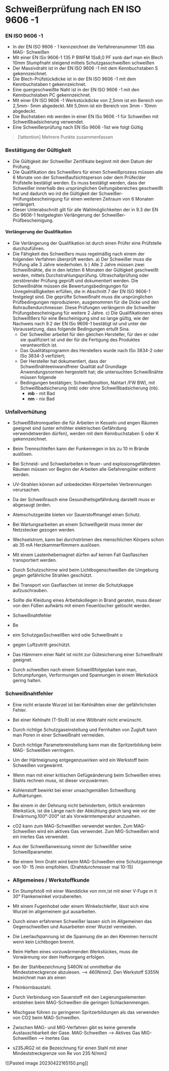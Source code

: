 # Schweißerprüfung nach EN ISO 9606 -1
### EN ISO 9606 -1
- In der EN ISO 9606 - 1 kennzeichnet die Verfahrensnummer 135 das MAG- Schweißen
- Mit einer EN ISo 9606-1 135 P BWFM 1Ss8,0 PF ssnb darf man ein Blech 10mm Stumpfnaht steigend mittels Schutzgasschweißen schweißen
- Der Massivdraht ist in der EN ISO 9606 -1 mit dem Kennbuchstaben S gekennzeichnet.
- Die Blech-Prüfstückdicke ist in der EN ISO 9606 -1 mit dem Kennbuchstaben t gekennzeichnet.
- Eine quergeschweißte Naht ist in der EN ISO 9606 -1 mit den Kennbuchstaben PC gekennzeichnet.
- Mit einer EN ISO 9606 -1 Werkstückdicke von 2,5mm ist ein Bereich von 2,5mm- 5mm abgedeckt. Mit 5,0mm ist ein Bereich von 3mm - 10mm abgedeckt.
- Die Buchstaben mb werden in einer EN ISo 9606 -1 für Schweißen mit Schweißbadsicherung verwendet.
- Eine Schweißerprüfung nach EN ISo 9606 -1ist wie folgt Gültig
> [!attention] Mehrere Punkte zusammenfassen

### Bestätigung der Gültigkeit
- Die Gültigkeit der Schweißer Zertifikate beginnt mit dem Datum der Prüfung.
- Die Qualifikation des Schweißers für einen Schweißprozess müssen alle 6 Monate von der Schweißaufsichtsperson oder dem Prüfer/der Prüfstelle bestätigt werden. Es muss bestätigt werden, dass der Schweißer innerhalb des ursprünglichen Geltungsbereiches geschweißt hat und dadurch wo ird die Gültigkeit der Schweißer-Prüfungsbescheinigung für einen weiteren Zeitraum von 6 Monaten verlängert.
- Dieser Unterabschnitt gilt für alle Wahlmöglichkeiten der in 9.3 der EN ISo 9606-1 festgelegten Verlängerung der Schweißer- Prüfbescheinigung.

#### Verlängerung der Qualifikation
- Die Verlängerung der Qualifikation ist durch einen Prüfer eine Prüfstelle durchzuführen.
- Die Fähigkeit des Schweißers muss regelmäßig nach einem der folgenden Verfahren überprüft werden.
	a) Der Schweißer muss die Prüfung alle 3 Jahre wiederholen.
	b ) Alle 2 Jahre müssen zwei Schweißnähte, die in den letzten 6 Monaten der Gültigkeit geschweißt werden, mittels Durchstrahlungsprüfung. Ultraschallprüfung oder zerstörender Prüfung geprüft und dokumentiert werden. Die Schweißnähte müssen die Bewertungsbedingungen für Unregelmäßigkeiten erfüllen, die in Abschnitt 7 der EN ISO 9606-1 festgelegt sind. Die geprüfte Schweißnaht muss die ursprünglichen Prüfbedingungen reproduzieren, ausgenommen für die Dicke und den Rohraußendurchmesser. Diese Prüfungen verlängerm die Schweißer Prüfungsbescheinigung für weitere 2 Jahre.
	c) Die Qualifikationen eines Schweißßers für eine Bescheinigung sind so lange gültig, wie der Nachweis nach 9.2 der EN ISo 9606-1 bestätigt ist und unter der Voraussetzung, dass folgende Bedingungen ertulIt Sina.
	- Der Schweißer arbeitet für den gleichen Hersteller, für den er oder sie qualifiziert ist und der für die Fertigung des Produktes verantwortlich ist.
	- Das Qualitätsprogramm des Herstellers wurde nach ISo 3834-2 oder ISo 3834-3 verfiziert;
	- Der Hersteller hat dokumentiert, dass der Schweißnähteeinwandfreier Qualität auf Grundlage Anwendungsnormen hergestellt hat; die untersuchten Schweißnähte müssen folgende
	- Bedingungen bestätigen; Schweißposition, Nahtart /FW BW), mit Schweißbadsicherung (mb) oder ohne Schweißbadsicherung (nb).
		- **mb** - mit Bad
		- **nm** - nix Bad

### Unfallverhütung


- Schweißßstromquellen die für Arbeiten in Kesseln und engen Räumen geeignet sind (unter erhöhter elektrischen Gefährdung verwendetwerden dürfen), werden mit dem Kennbuchstaben S oder K gekennzeichnet.
- Beim Trennschleifen kann der Funkenregen in bis zu 10 m Brände auslősen.
- Bei Schneid- und Schweilarbeiten in feuer- und explosionsgefährdeten Räumen müssen vor Beginn der Arbeiten alle Gefahrengüter entfernt werden.
- UV-Strahlen können auf unbedeckten Körperteilen Verbrennungen verursachen.
- Da der Schweißrauch eine Gesundheitsgefährdung darstellt muss er abgesaugt (erden.
- Atemschutzgeräte bieten vor Sauerstoffmangel einen Schutz.
- Bei Wartungsarbeiten an einem Schweißgerät muss immer der Netzstecker gezogen werden.
- Wechselstrom, kann bei durchströmen des menschlichen Körpers schon ab 35 mA Herzkammerflimmern auslösen.


- Mit einem Lastenhebemagnet dürfen auf keinen Fall Gasflaschen transportiert werden.
- Durch Schutzschirme wird beim Lichtbogenschweißen die Umgebung gegen gefährliche Strahlen geschützt.
- Bei Transport von Gasflaschen ist immer die Schutzkappe aufzuschrauben.
- Sollte die Kleidung eines Arbeitskollegen in Brand geraten, muss dieser von den Füßen aufwärts mit einem Feuerlöscher gelöscht werden.
- Schweißnahtfehler
- Be
- eim SchutzgasSschweilßen wird odie Schweißnaht o
- gegen Luftzutritt geschützt.
- Das Hämmern einer Naht ist nicht zur Gütesicherung einer Schweißnaht geeignet.
- Durch schweißen nach einem Schweilßfolgeplan kann man, Schrumpfungen, Verformungen und Spannungen in einem Werkstück gering halten.


### Schweißnahtfehler
- Eine nicht eríasste Wurzel ist bei Kehlnähten einer der gefährlichsten Fehler.
- Bei einer Kehlnaht (T-Stoß) ist eine Wölbnaht nicht erwünscht.
- Durch richtige Schutzgaseinstellung und Fernhalten von Zugluft kann man Poren in einer Schweißnaht vermeiden.
- Durch richtige Parametereinstellung kann man die Spritzerbildung beim MAG- Schweilßen verringern.
- Um der Härtneignung entgegenzuwirken wird ein Werkstoff beim Schweißen vorgewärmt.
- Wenn man mit einer kritischen Gefügeänderung beim Schweißen eines Stahls rechnen muss, ist dieser vorzuwärmen.
- Kohlenstoff bewirkt bei einer unsachgemäßen Schweißung Aufhärtungen.

- Bei einem in der Dehnung nicht behindertem, örtlich erwärmten Werkstück, ist die Länge nach der Abkühlung gleich lang wie vor der Erwärmung.100°-200° ist als Vorwärmtemperatur anzusehen.
- cO2 kann zum MAG-Schweilßen verwendet werden. Zum MAG-Schweißen wird ein aktives Gas verwendet. Zum MIG-Schweißen wird ein inertes Gas verwendet.
- Aus der Schweißanweisung nimmt der Schweißßer seine Schweißparameter.
- Bei einem 1mm Draht wird beim MAG-Schweißen eine Schutzgasmenge von 10- 15 /min empfohlen. (Drahtdurchmesser mal 10-15)


- ### Allgemeines / Werkstoffkunde
- Ein Stumpfstoß mit einer Wanddicke von mm,ist mit einer V-Fuge m it 30° Flankenwinkel vorzubereiten.
- Mit einem Fugenhobel oder einem Winkelschleifer, lässt sich eine Wurzel im allgemeinem gut ausarbeiten.
- Durch einen erfahrenen Schweißer lassen sich im Allgemeinen das Gegenschweißen und Ausarbeiten einer Wurzel vermeiden.
- Die Leerlaufspannung ist die Spannung die an den Klemmen herrscht wenn kein Lichtbogen brennt.
- Beim Heften eines vorzuwärmenden Werkstückes, muss die Vorwärmung vor dem Heftvorgang erfolgen.
- Bei der Stahlbezeichnung S46ON ist unmittelbar die Mindeststreckgrenze abzulesen. --> 460Nmm2. Den Werkstoff S355N bezeichnet man als einen
- Ffeinkornbaustahl.

- Durch Verbindung von Sauerstoff mit den Legierungselementen entstehen beim MAG-Schweißen die geringen Schlackenmengen.
- Mischgase führen zu geringeren Spritzerbildungen als das verwenden von CO2 beim MAG-Schweißen.
- Zwischen MAG- und MIG-Verfahren gibt es keine generelle Austauschbarkeit der Gase. MAG-Schweißen --> Aktives Gas MIG-Schweilßen --> Inertes Gas
- s235JRG2 ist die Bezeichnung für einen Stahl mit einer Mindeststreckgrenze von Re von 235 N/mm2

![[Pasted image 20230422165150.png]]
